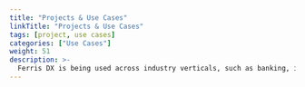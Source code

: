 ```yaml
---
title: "Projects & Use Cases"
linkTitle: "Projects & Use Cases"
tags: [project, use cases]
categories: ["Use Cases"]
weight: 51
description: >-
  Ferris DX is being used across industry verticals, such as banking, insurances, logistics and manufacturing, but also in horizontal business applications such as finance and human resources. The growing list of case studies may give you some insights and ideas how Ferris may be put to good use in your organization.
---
```

